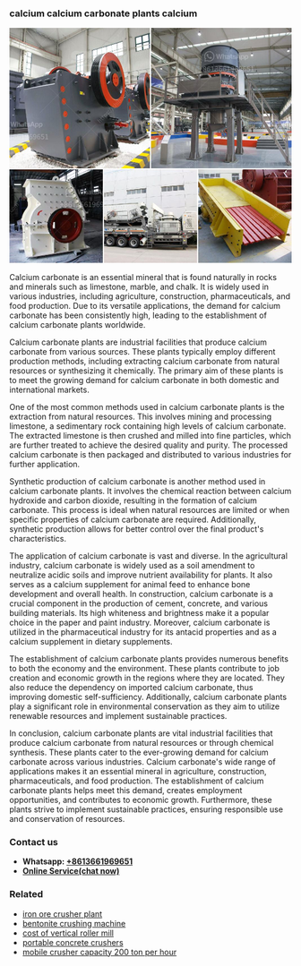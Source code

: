 <h3>calcium calcium carbonate plants calcium</h3><img src='1706755483.jpg' alt=''><p>Calcium carbonate is an essential mineral that is found naturally in rocks and minerals such as limestone, marble, and chalk. It is widely used in various industries, including agriculture, construction, pharmaceuticals, and food production. Due to its versatile applications, the demand for calcium carbonate has been consistently high, leading to the establishment of calcium carbonate plants worldwide.</p><p>Calcium carbonate plants are industrial facilities that produce calcium carbonate from various sources. These plants typically employ different production methods, including extracting calcium carbonate from natural resources or synthesizing it chemically. The primary aim of these plants is to meet the growing demand for calcium carbonate in both domestic and international markets.</p><p>One of the most common methods used in calcium carbonate plants is the extraction from natural resources. This involves mining and processing limestone, a sedimentary rock containing high levels of calcium carbonate. The extracted limestone is then crushed and milled into fine particles, which are further treated to achieve the desired quality and purity. The processed calcium carbonate is then packaged and distributed to various industries for further application.</p><p>Synthetic production of calcium carbonate is another method used in calcium carbonate plants. It involves the chemical reaction between calcium hydroxide and carbon dioxide, resulting in the formation of calcium carbonate. This process is ideal when natural resources are limited or when specific properties of calcium carbonate are required. Additionally, synthetic production allows for better control over the final product's characteristics.</p><p>The application of calcium carbonate is vast and diverse. In the agricultural industry, calcium carbonate is widely used as a soil amendment to neutralize acidic soils and improve nutrient availability for plants. It also serves as a calcium supplement for animal feed to enhance bone development and overall health. In construction, calcium carbonate is a crucial component in the production of cement, concrete, and various building materials. Its high whiteness and brightness make it a popular choice in the paper and paint industry. Moreover, calcium carbonate is utilized in the pharmaceutical industry for its antacid properties and as a calcium supplement in dietary supplements.</p><p>The establishment of calcium carbonate plants provides numerous benefits to both the economy and the environment. These plants contribute to job creation and economic growth in the regions where they are located. They also reduce the dependency on imported calcium carbonate, thus improving domestic self-sufficiency. Additionally, calcium carbonate plants play a significant role in environmental conservation as they aim to utilize renewable resources and implement sustainable practices.</p><p>In conclusion, calcium carbonate plants are vital industrial facilities that produce calcium carbonate from natural resources or through chemical synthesis. These plants cater to the ever-growing demand for calcium carbonate across various industries. Calcium carbonate's wide range of applications makes it an essential mineral in agriculture, construction, pharmaceuticals, and food production. The establishment of calcium carbonate plants helps meet this demand, creates employment opportunities, and contributes to economic growth. Furthermore, these plants strive to implement sustainable practices, ensuring responsible use and conservation of resources.</p><h3>Contact us</h3><ul><li><strong>Whatsapp:&nbsp;<a href="https://wa.me/8613661969651">+8613661969651</a></strong></li><li><a href="https://swt.shibang-china.com/?git&amp;zhl&amp;calcium calcium carbonate plants calcium"><strong>Online Service(chat now)</strong></a></li></ul><h3>Related</h3><ul><li><a href='iron ore crusher plant.md'>iron ore crusher plant</a></li><li><a href='bentonite crushing machine.md'>bentonite crushing machine</a></li><li><a href='cost of vertical roller mill.md'>cost of vertical roller mill</a></li><li><a href='portable concrete crushers.md'>portable concrete crushers</a></li><li><a href='mobile crusher capacity 200 ton per hour.md'>mobile crusher capacity 200 ton per hour</a></li></ul>
